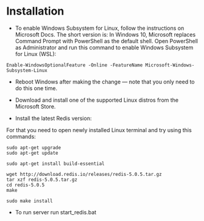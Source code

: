 # Installation


- To enable Windows Subsystem for Linux, follow the instructions on Microsoft Docs. The short version is: In Windows 10, Microsoft replaces Command Prompt with PowerShell as the default shell. Open PowerShell as Administrator and run this command to enable Windows Subsystem for Linux (WSL):


```
Enable-WindowsOptionalFeature -Online -FeatureName Microsoft-Windows-Subsystem-Linux
```

- Reboot Windows after making the change — note that you only need to do this one time.

- Download and install one of the supported Linux distros from the Microsoft Store.

- Install the latest Redis version:

For that you need to open newly installed Linux terminal and try using this commands:

```
sudo apt-get upgrade
sudo apt-get update

sudo apt-get install build-essential

wget http://download.redis.io/releases/redis-5.0.5.tar.gz
tar xzf redis-5.0.5.tar.gz
cd redis-5.0.5
make

sudo make install
```

- To run server run start_redis.bat
